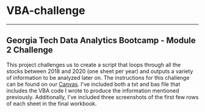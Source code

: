 # VBA-challenge
***
## Georgia Tech Data Analytics Bootcamp - Module 2 Challenge
This project challenges us to create a script that loops through all the stocks between 2018 and 2020 (one sheet per year) and outputs a variety of information to be analyzed later on. The instructions for this challenge can be found on our [Canvas](https://courses.bootcampspot.com/courses/2866/assignments/45778?module_item_id=845302). I've included both a txt and bas file that includes the VBA code I wrote to produce the information mentioned previously. Additionally, I've included three screenshots of the first few rows of each sheet in the final workbook. 

